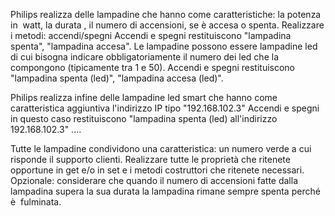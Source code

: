 Philips realizza delle lampadine che hanno come caratteristiche: la potenza in  watt, la durata , il numero di
accensioni, se è accesa o spenta.
Realizzare i metodi:
accendi/spegni
Accendi e spegni restituiscono &quot;lampadina spenta&quot;, &quot;lampadina accesa&quot;.
Le lampadine possono essere lampadine led di cui bisogna indicare obbligatoriamente il numero dei led che
la compongono (tipicamente tra 1 e 50).
Accendi e spegni restituiscono &quot;lampadina spenta (led)&quot;, &quot;lampadina accesa (led)&quot;.

Philips realizza infine delle lampadine led smart che hanno come caratteristica aggiuntiva l&#39;indirizzo IP tipo
&quot;192.168.102.3&quot;
Accendi e spegni in questo caso restituiscono &quot;lampadina spenta (led) all&#39;indirizzo 192.168.102.3&quot; ....

Tutte le lampadine condividono una caratteristica: un numero verde a cui risponde il supporto clienti.
Realizzare tutte le proprietà che ritenete opportune in get e/o in set e i metodi costruttori che ritenete
necessari.
Opzionale:
considerare che quando il numero di accensioni fatte dalla lampadina supera la sua durata la lampadina
rimane sempre spenta perché è  fulminata.
